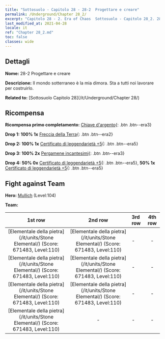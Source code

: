 ```yaml
---
title: "Sottosuolo - Capitolo 28 - 28-2  Progettare e creare"
permalink: /Underground/Chapter 28_2/
excerpt: "Capitolo 28 - 2. Era of Chaos  Sottosuolo - Capitolo 28_2. 28-2  Progettare e creare"
last_modified_at: 2021-04-28
locale: it
ref: "Chapter 28_2.md"
toc: false
classes: wide
---
```


## Dettagli

 **Nome:** 28-2  Progettare e creare

 **Descrizione:**       Il mondo sotterraneo è la mia dimora. Sta a tutti noi lavorare per costruirlo.

 **Related to:** [Sottosuolo Capitolo 28](/it/Underground/Chapter 28/)

## Ricompensa

 **Ricompensa primo completamento:** [Chiave d'argento](/ItemsIT/con_693/){: .btn .btn--era3}

 **Drop 1:** **100% 1x** [Freccia della Terra](/ItemsIT/her_464/){: .btn .btn--era2}

 **Drop 2:** **100% 1x** [Certificato di leggendarietà +5](/ItemsIT/mat_102/){: .btn .btn--era5}

 **Drop 3:** **100% 2x** [Pergamene incantesimi](/ItemsIT/con_694/){: .btn .btn--era3}

 **Drop 4:** **50% 0x** [Certificato di leggendarietà +5](/ItemsIT/mat_102/){: .btn .btn--era5}, **50% 1x** [Certificato di leggendarietà +5](/ItemsIT/mat_102/){: .btn .btn--era5}


## Fight against Team
 **Hero:** [Mullich](/it/heroes/Mullich/) (Level:104)

 **Team:**


  | 1st row | 2nd row | 3rd row | 4th row |
  |:----:|:----:|:----|:----:|
  | [Elementale della pietra](/it/units/Stone Elemental/) (Score: 671483, Level:110)  | [Elementale della pietra](/it/units/Stone Elemental/) (Score: 671483, Level:110)  | - | - |
  | [Elementale della pietra](/it/units/Stone Elemental/) (Score: 671483, Level:110)  | [Elementale della pietra](/it/units/Stone Elemental/) (Score: 671483, Level:110)  | - | - |
  | [Elementale della pietra](/it/units/Stone Elemental/) (Score: 671483, Level:110)  | [Elementale della pietra](/it/units/Stone Elemental/) (Score: 671483, Level:110)  | - | - |
  | [Elementale della pietra](/it/units/Stone Elemental/) (Score: 671483, Level:110)  | - | - | - |


